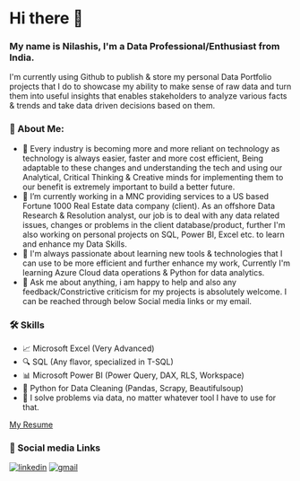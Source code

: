# Hi there 👋

### My name is Nilashis, I'm a Data Professional/Enthusiast from India. 
I'm currently using Github to publish & store my personal Data Portfolio projects that I do to showcase my ability to make sense of raw data and turn them into useful insights that enables stakeholders to analyze various facts & trends and take data driven decisions based on them.


### 🚀 About Me:
- 🔭 Every industry is becoming more and more reliant on technology as technology is always easier, faster and more cost efficient, Being adaptable to these changes and understanding the tech and using our Analytical, Critical Thinking & Creative minds for implementing them to our benefit is extremely important to build a better future.
- 💼 I’m currently working in a MNC providing services to a US based Fortune 1000 Real Estate data company (client). As an offshore Data Research & Resolution analyst, our job is to deal with any data related issues, changes or problems in the client database/product, further I'm also working on personal projects on SQL, Power BI, Excel etc. to learn and enhance my Data Skills.
- 🌱 I'm always passionate about learning new tools & technologies that I can use to be more efficient and further enhance my work, Currently I'm learning Azure Cloud data operations & Python for data analytics.
- 💬 Ask me about anything, i am happy to help and also any feedback/Constrictive criticism for my projects is absolutely welcome. I can be reached through below Social media links or my email.


### 🛠 Skills
- 📈 Microsoft Excel (Very Advanced)
- 🔍 SQL (Any flavor, specialized in T-SQL)
- 📊 Microsoft Power BI (Power Query, DAX, RLS, Workspace)
- 🐍 Python for Data Cleaning (Pandas, Scrapy, Beautifulsoup)
- 🧠 I solve problems via data, no matter whatever tool I have to use for that.

[My Resume](https://github.com/user-attachments/files/20855538/Nilashis.Resume.pdf)

### 🔗 Social media Links
[![linkedin](https://img.shields.io/badge/linkedin-0A66C2?style=for-the-badge&logo=linkedin&logoColor=white)](https://www.linkedin.com/in/nilashis-halder/)
[![gmail](https://img.shields.io/badge/Gmail-D14836?style=for-the-badge&logo=gmail&logoColor=white)](mailto:nilasish11998@gmail.com)
